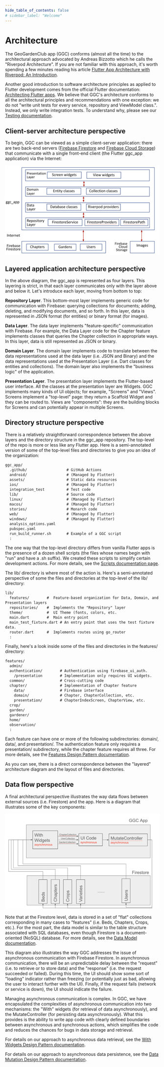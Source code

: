 ```yaml
---
hide_table_of_contents: false
# sidebar_label: "Welcome"
---
```


# Architecture

The GeoGardenClub app (GGC) conforms (almost all the time) to the architectural approach advocated by Andreas Bizzotto which he calls the "Riverpod Architecture".  If you are not familiar with this approach, it's worth spending a few minutes reading his article [Flutter App Architecture with Riverpod: An Introduction](https://codewithandrea.com/articles/flutter-app-architecture-riverpod-introduction/).

Another good introduction to software architecture principles as applied to Flutter development comes from the official Flutter documentation: [Architecting Flutter apps](https://docs.flutter.dev/app-architecture).  We believe that GGC's architecture conforms to all the architectural principles and recommendations with one exception: we do not "write unit tests for every service, repository and ViewModel class.". Instead, we only write integration tests. To understand why, please see our [Testing documentation](quality-assurance/testing.md).

## Client-server architecture perspective

To begin, GGC can be viewed as a simple client-server application: there are two back-end servers ([Firebase Firestore](https://firebase.google.com/docs/firestore) and [Firebase Cloud Storage](https://firebase.google.com/docs/storage)) that communicate with a single front-end client (the Flutter ggc_app application) via the Internet:

<img src="/img/develop/ggc-architecture.png"/>

## Layered application architecture perspective

In the above diagram, the ggc_app is represented as four layers. This layering is strict, in that each layer communicates only with the layer above and below it. Let's introduce each layer, moving from bottom to top:

**Repository Layer**. This bottom-most layer implements generic code for communication with Firebase: querying collections for documents; adding, deleting, and modifying documents, and so forth. In this layer, data is represented in JSON format (for entities) or binary format (for images).  

**Data Layer**.  The data layer implements "feature-specific" communication with Firebase. For example, the Data Layer code for the Chapter feature implements classes that queries the Chapter collection in appropriate ways. In this layer, data is still represented as JSON or binary.

**Domain Layer**. The domain layer implements code to translate between the data representations used at the data layer (i.e. JSON and Binary) and the data representations used at the Presentation Layer (i.e. Dart classes for entities and collections). The domain layer also implements the "business logic" of the application.

**Presentation Layer**. The presentation layer implements the Flutter-based user interface.  All the classes at the presentation layer are Widgets. GGC implements many kinds of UI objects; for example, "Screens" and "Views".  Screens implement a "top-level" page: they return a Scaffold Widget and they can be routed to.  Views are "components": they are the building blocks for Screens and can potentially appear in multiple Screens.

## Directory structure perspective

There is a relatively straightforward correspondence between the above layers and the directory structure in the ggc_app repository. The top-level of the repo is more or less like any Flutter app.  Here is a semi-annotated version of some of the top-level files and directories to give you an idea of the organization:

```
ggc_app/
  .github/                  # GitHub Actions
  android/                  # (Managed by Flutter)
  assets/                   # Static data resources
  ios/                      # (Managed by Flutter)
  integration_test          # Test code 
  lib/                      # Source code 
  linux/                    # (Managed by Flutter)
  macos/                    # (Managed by Flutter)
  stories/                  # Monarch code
  web/                      # (Managed by Flutter)
  windows/                  # (Managed by Flutter)
  analysis_options.yaml
  pubspec.yaml
  run_build_runner.sh       # Example of a GGC script     
  :      
```

The one way that the top-level directory differs from vanilla Flutter apps is the presence of a dozen shell scripts (the files whose names begin with "run" and have a .sh suffix). We created these scripts to simplify certain development actions. For more details, see the [Scripts documentation page](scripts.md).

The lib/ directory is where most of the action is. Here's a semi-annotated perspective of some the files and directories at the top-level of the lib/ directory:

```
lib/
  features/        #  Feature-based organization for Data, Domain, and Presentation layers
  repositories/    #  Implements the "Repository" layer
  theme/           #  UI Theme (fonts, colors, etc.
  main.dart        #  Main entry point
  main_test_fixture.dart # An entry point that uses the test fixture data.
  router.dart      #  Implements routes using go_router 
  :
```

Finally, here's a look inside some of the files and directories in the features/ directory:

```
features/
  admin/
  authentication/        # Authentication using firebase_ui_auth.
    /presentation        # Implementation only requires UI widgets.
  common/                # Cross-cutting code
  chapter/               # Implementation of Chapter feature
    data/                # Firebase interface
    domain/              # Chapter, ChapterCollection, etc.
    presentation/        # ChapterIndexScreen, ChapterView, etc.    
  crop/
  garden/
  gardener/
  home/
  observation/
  :
```

Each feature can have one or more of the following subdirectories: domain/, data/, and presentation/.  The authentication feature only requires a presentation/ subdirectory, while the chapter feature requires all three. For more details, see the [Features Design Pattern documentation](design/features.md).

As you can see, there is a direct correspondence between the "layered" architecture diagram and the layout of files and directories. 

## Data flow perspective

A final architectural perspective illustrates the way data flows between external sources (i.e. Firestore) and the app. Here is a diagram that illustrates some of the key components:

<img src="/img/develop/ggc-dataflow-diagram.png"/>

Note that at the Firestore level, data is stored in a set of "flat" collections corresponding in many cases to "features" (i.e. Beds, Chapters, Crops, etc.). For the most part, the data model is similar to the table structure associated with SQL databases, even though Firestore is a document-oriented (NoSQL) database. For more details, see the [Data Model documentation](data-model.md).

This diagram also illustrates the way GGC addresses the issue of asynchronous communication with Firebase Firestore. In asynchronous communication, there will be an unpredictable delay between the "request" (i.e. to retrieve or to store data) and the "response" (i.e. the request succeeded or failed). During this time, the UI should show some sort of "loading" indicator rather than freezing (or potentially just as bad, allowing the user to interact further with the UI). Finally, if the request fails (network or service is down), the UI should indicate the failure.

Managing asynchronous communication is complex. In GGC, we have encapsulated the complexities of asynchronous communication into two mechanisms: the "With" widgets (for retrieval of data asynchronously), and the MutateController (for persisting data asynchronously).  What this provides is the ability to write app code with clearly defined boundaries between asynchronous and synchronous actions, which simplifies the code and reduces the chances for bugs in data storage and retrieval. 

For details on our approach to asynchronous data retrieval, see the [With Widgets Design Pattern documentation](design/with-widgets.md).

For details on our approach to asynchronous data persistence, see the [Data Mutation Design Pattern documentation](design/data-mutation.md).












